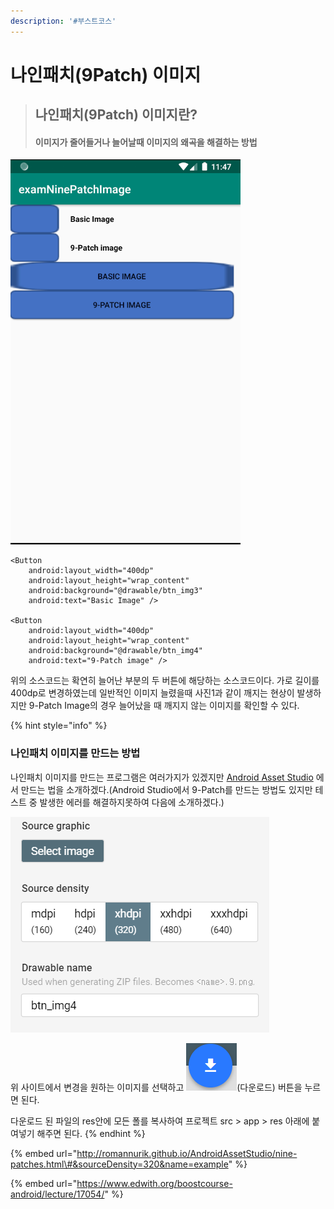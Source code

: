 ```yaml
---
description: '#부스트코스'
---
```


# 나인패치\(9Patch\) 이미지

> ## **나인패치\(9Patch\) 이미지란?** 
>
> #### 이미지가 줄어들거나 늘어날때 이미지의 왜곡을 해결하는 방법

![&#xC0AC;&#xC9C4;1 - 9Patch](../.gitbook/assets/image%20%2812%29.png)

```text
<Button
    android:layout_width="400dp"
    android:layout_height="wrap_content"
    android:background="@drawable/btn_img3"
    android:text="Basic Image" />

<Button
    android:layout_width="400dp"
    android:layout_height="wrap_content"
    android:background="@drawable/btn_img4"
    android:text="9-Patch image" />
```

위의 소스코드는 확연히 늘어난 부분의 두 버튼에 해당하는 소스코드이다. 가로 길이를 400dp로 변경하였는데 일반적인 이미지 늘렸을때 사진1과 같이 깨지는 현상이 발생하지만 9-Patch Image의 경우 늘어났을 때 깨지지 않는 이미지를 확인할 수 있다.

{% hint style="info" %}
### **나인패치 이미지를 만드는 방법**

나인패치 이미지를 만드는 프로그램은 여러가지가 있겠지만 [Android Asset Studio](http://romannurik.github.io/AndroidAssetStudio/nine-patches.html#&sourceDensity=320&name=example) 에서 만드는 법을 소개하겠다.\(Android Studio에서 9-Patch를 만드는 방법도 있지만 테스트 중 발생한 에러를 해결하지못하여 다음에 소개하겠다.\)

![&#xC0AC;&#xC9C4; &#xBD88;&#xB7EC;&#xC624;&#xAE30;](../.gitbook/assets/image.png)

위 사이트에서 변경을 원하는 이미지를 선택하고 ![](../.gitbook/assets/image%20%286%29.png)\(다운로드\) 버튼을 누르면 된다.

다운로드 된 파일의 res안에 모든 폴를 복사하여 프로젝트 src &gt; app &gt; res 아래에 붙여넣기 해주면 된다. 
{% endhint %}

{% embed url="http://romannurik.github.io/AndroidAssetStudio/nine-patches.html\#&sourceDensity=320&name=example" %}

{% embed url="https://www.edwith.org/boostcourse-android/lecture/17054/" %}

